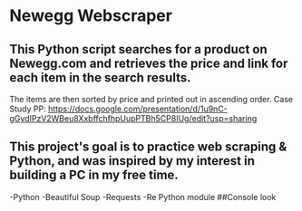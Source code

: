 # Newegg Webscraper
## This Python script searches for a product on Newegg.com and retrieves the price and link for each item in the search results. 
The items are then sorted by price and printed out in ascending order. Case Study PP: https://docs.google.com/presentation/d/1u9nC-gGydIPzV2WBeu8XxbffchfhpUupPTBh5CP8IUg/edit?usp=sharing
## This project's goal is to practice web scraping & Python, and was inspired by my interest in building a PC in my free time.
-Python
-Beautiful Soup
-Requests
-Re Python module
##Console look 
